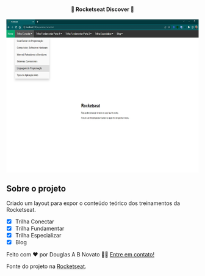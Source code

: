 <h4 align="center"> 
	🚧 Rocketseat Discover 🚀
</h4>

<p align="center" style="display: flex; align-items: flex-start; justify-content: center;">
  <img alt="versão 1 do projeto" title="#rocketseat-discover" src="./.github/tela-1.jpg" height="400px">
</p> 

## Sobre o projeto

Criado um layout para expor o conteúdo teórico dos treinamentos da Rocketseat.

- [x] Trilha Conectar
- [x] Trilha Fundamentar
- [x] Trilha Especializar 
- [x] Blog

Feito com ❤️ por Douglas A B Novato 👋🏽 [Entre em contato!](https://www.linkedin.com/in/douglasabnovato/)
 
Fonte do projeto na [Rocketseat](https://www.rocketseat.com.br/).